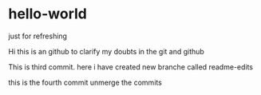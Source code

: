 # hello-world
just for refreshing

  Hi this is an github to clarify my doubts in the git and github
  
 This is third commit. here i have created new branche called readme-edits
 
 this is the fourth commit unmerge the commits
